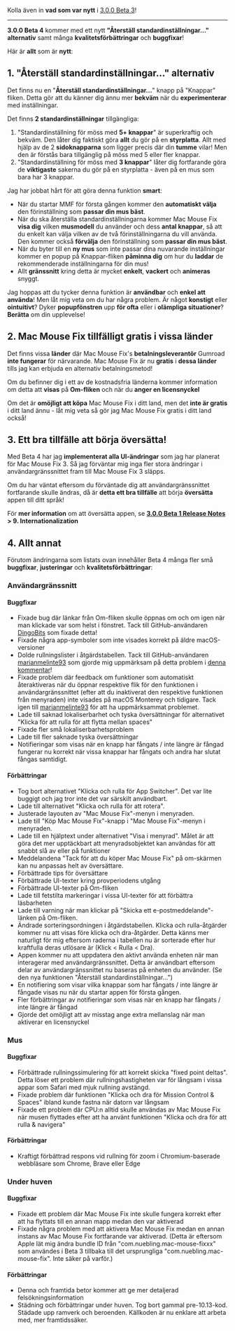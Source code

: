 Kolla även in **vad som var nytt** i [3.0.0 Beta 3](https://github.com/noah-nuebling/mac-mouse-fix/releases/tag/3.0.0-Beta-3)!

---

**3.0.0 Beta 4** kommer med ett nytt **"Återställ standardinställningar..." alternativ** samt många **kvalitetsförbättringar** och **buggfixar**!

Här är **allt** som är **nytt**:

## 1. "Återställ standardinställningar..." alternativ

Det finns nu en "**Återställ standardinställningar...**" knapp på "Knappar" fliken.
Detta gör att du känner dig ännu mer **bekväm** när du **experimenterar** med inställningar.

Det finns **2 standardinställningar** tillgängliga:

1. "Standardinställning för möss med **5+ knappar**" är superkraftig och bekväm. Den låter dig faktiskt göra **allt** du gör på en **styrplatta**. Allt med hjälp av de 2 **sidoknapparna** som ligger precis där din **tumme** vilar! Men den är förstås bara tillgänglig på möss med 5 eller fler knappar.
2. "Standardinställning för möss med **3 knappar**" låter dig fortfarande göra de **viktigaste** sakerna du gör på en styrplatta - även på en mus som bara har 3 knappar.

Jag har jobbat hårt för att göra denna funktion **smart**:

- När du startar MMF för första gången kommer den **automatiskt välja** den förinställning som **passar din mus bäst**.
- När du ska återställa standardinställningarna kommer Mac Mouse Fix **visa dig** vilken **musmodell** du använder och dess **antal knappar**, så att du enkelt kan välja vilken av de två förinställningarna du vill använda. Den kommer också **förvälja** den förinställning som **passar din mus bäst**.
- När du byter till en **ny mus** som inte passar dina nuvarande inställningar kommer en popup på Knappar-fliken **påminna dig** om hur du **laddar** de rekommenderade inställningarna för din mus!
- Allt **gränssnitt** kring detta är mycket **enkelt**, **vackert** och **animeras** snyggt.

Jag hoppas att du tycker denna funktion är **användbar** och **enkel att använda**! Men låt mig veta om du har några problem.
Är något **konstigt** eller **ointuitivt**? Dyker **popupfönstren** upp **för ofta** eller i **olämpliga situationer**? **Berätta** om din upplevelse!

## 2. Mac Mouse Fix tillfälligt gratis i vissa länder

Det finns vissa **länder** där Mac Mouse Fix's **betalningsleverantör** Gumroad **inte fungerar** för närvarande.
Mac Mouse Fix är nu **gratis** i **dessa länder** tills jag kan erbjuda en alternativ betalningsmetod!

Om du befinner dig i ett av de kostnadsfria länderna kommer information om detta att **visas** på **Om-fliken** och när du **anger en licensnyckel**

Om det är **omöjligt att köpa** Mac Mouse Fix i ditt land, men det **inte är gratis** i ditt land ännu - låt mig veta så gör jag Mac Mouse Fix gratis i ditt land också!

## 3. Ett bra tillfälle att börja översätta!

Med Beta 4 har jag **implementerat alla UI-ändringar** som jag har planerat för Mac Mouse Fix 3. Så jag förväntar mig inga fler stora ändringar i användargränssnittet fram till Mac Mouse Fix 3 släpps.

Om du har väntat eftersom du förväntade dig att användargränssnittet fortfarande skulle ändras, då är **detta ett bra tillfälle** att börja **översätta** appen till ditt språk!

För **mer information** om att översätta appen, se **[3.0.0 Beta 1 Release Notes](https://github.com/noah-nuebling/mac-mouse-fix/releases/tag/3.0.0-Beta-1.1) > 9. Internationalization**

## 4. Allt annat

Förutom ändringarna som listats ovan innehåller Beta 4 många fler små **buggfixar**, **justeringar** och **kvalitetsförbättringar**:

### Användargränssnitt

#### Buggfixar

- Fixade bug där länkar från Om-fliken skulle öppnas om och om igen när man klickade var som helst i fönstret. Tack till GitHub-användaren [DingoBits](https://github.com/DingoBits) som fixade detta!
- Fixade några app-symboler som inte visades korrekt på äldre macOS-versioner
- Dolde rullningslister i åtgärdstabellen. Tack till GitHub-användaren [marianmelinte93](https://github.com/marianmelinte93) som gjorde mig uppmärksam på detta problem i [denna kommentar](https://github.com/noah-nuebling/mac-mouse-fix/discussions/366#discussioncomment-3728994)!
- Fixade problem där feedback om funktioner som automatiskt återaktiveras när du öppnar respektive flik för den funktionen i användargränssnittet (efter att du inaktiverat den respektive funktionen från menyraden) inte visades på macOS Monterey och tidigare. Tack igen till [marianmelinte93](https://github.com/marianmelinte93) för att ha uppmärksammat problemet.
- Lade till saknad lokaliserbarhet och tyska översättningar för alternativet "Klicka för att rulla för att flytta mellan spaces"
- Fixade fler små lokaliserbarhetsproblem
- Lade till fler saknade tyska översättningar
- Notifieringar som visas när en knapp har fångats / inte längre är fångad fungerar nu korrekt när vissa knappar har fångats och andra har slutat fångas samtidigt.

#### Förbättringar

- Tog bort alternativet "Klicka och rulla för App Switcher". Det var lite buggigt och jag tror inte det var särskilt användbart.
- Lade till alternativet "Klicka och rulla för att rotera".
- Justerade layouten av "Mac Mouse Fix"-menyn i menyraden.
- Lade till "Köp Mac Mouse Fix"-knapp i "Mac Mouse Fix"-menyn i menyraden.
- Lade till en hjälptext under alternativet "Visa i menyrad". Målet är att göra det mer upptäckbart att menyradsobjektet kan användas för att snabbt slå av eller på funktioner
- Meddelandena "Tack för att du köper Mac Mouse Fix" på om-skärmen kan nu anpassas helt av översättare.
- Förbättrade tips för översättare
- Förbättrade UI-texter kring provperiodens utgång
- Förbättrade UI-texter på Om-fliken
- Lade till fetstilta markeringar i vissa UI-texter för att förbättra läsbarheten
- Lade till varning när man klickar på "Skicka ett e-postmeddelande"-länken på Om-fliken.
- Ändrade sorteringsordningen i åtgärdstabellen. Klicka och rulla-åtgärder kommer nu att visas före klicka och dra-åtgärder. Detta känns mer naturligt för mig eftersom raderna i tabellen nu är sorterade efter hur kraftfulla deras utlösare är (Klick < Rulla < Dra).
- Appen kommer nu att uppdatera den aktivt använda enheten när man interagerar med användargränssnittet. Detta är användbart eftersom delar av användargränssnittet nu baseras på enheten du använder. (Se den nya funktionen "Återställ standardinställningar...")
- En notifiering som visar vilka knappar som har fångats / inte längre är fångade visas nu när du startar appen för första gången.
- Fler förbättringar av notifieringar som visas när en knapp har fångats / inte längre är fångad
- Gjorde det omöjligt att av misstag ange extra mellanslag när man aktiverar en licensnyckel

### Mus

#### Buggfixar

- Förbättrade rullningssimulering för att korrekt skicka "fixed point deltas". Detta löser ett problem där rullningshastigheten var för långsam i vissa appar som Safari med mjuk rullning avstängd.
- Fixade problem där funktionen "Klicka och dra för Mission Control & Spaces" ibland kunde fastna när datorn var långsam
- Fixade ett problem där CPU:n alltid skulle användas av Mac Mouse Fix när musen flyttades efter att ha använt funktionen "Klicka och dra för att rulla & navigera"

#### Förbättringar

- Kraftigt förbättrad respons vid rullning för zoom i Chromium-baserade webbläsare som Chrome, Brave eller Edge

### Under huven

#### Buggfixar

- Fixade ett problem där Mac Mouse Fix inte skulle fungera korrekt efter att ha flyttats till en annan mapp medan den var aktiverad
- Fixade några problem med att aktivera Mac Mouse Fix medan en annan instans av Mac Mouse Fix fortfarande var aktiverad. (Detta är eftersom Apple lät mig ändra bundle ID från "com.nuebling.mac-mouse-fixxx" som användes i Beta 3 tillbaka till det ursprungliga "com.nuebling.mac-mouse-fix". Inte säker på varför.)

#### Förbättringar

- Denna och framtida betor kommer att ge mer detaljerad felsökningsinformation
- Städning och förbättringar under huven. Tog bort gammal pre-10.13-kod. Städade upp ramverk och beroenden. Källkoden är nu enklare att arbeta med, mer framtidssäker.